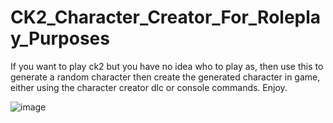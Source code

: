 # CK2_Character_Creator_For_Roleplay_Purposes
If you want to play ck2 but you have no idea who to play as, then use this to generate a random character then create the generated character in game, either using the character creator dlc or console commands. Enjoy.

![image](https://github.com/Keenonthedaywalker/CK2_Character_Creator_For_Roleplay/assets/53871946/85435214-a860-46ff-8876-a34d777fed57)
